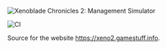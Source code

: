 ![Xenoblade Chronicles 2: Management Simulator](https://gitlab.com/gamestuff.info/xeno2/raw/master/app/assets/static/logo.png)

![CI](https://github.com/gamestuff-info/Xenoblade2BladeManager/workflows/CI/badge.svg)

Source for the website https://xeno2.gamestuff.info.
